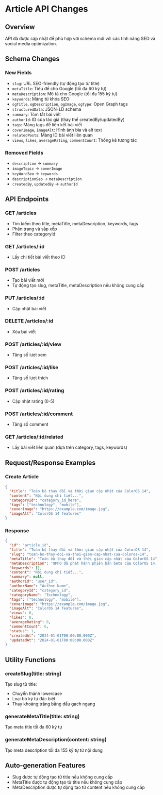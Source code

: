 # Article API Changes

## Overview

API đã được cập nhật để phù hợp với schema mới với các tính năng SEO và social media optimization.

## Schema Changes

### New Fields

- `slug`: URL SEO-friendly (tự động tạo từ title)
- `metaTitle`: Tiêu đề cho Google (tối đa 60 ký tự)
- `metaDescription`: Mô tả cho Google (tối đa 155 ký tự)
- `keywords`: Mảng từ khóa SEO
- `ogTitle`, `ogDescription`, `ogImage`, `ogType`: Open Graph tags
- `structuredData`: JSON-LD schema
- `summary`: Tóm tắt bài viết
- `authorId`: ID của tác giả (thay thế createdBy/updatedBy)
- `tags`: Mảng tags để liên kết bài viết
- `coverImage`, `imageAlt`: Hình ảnh bìa và alt text
- `relatedPosts`: Mảng ID bài viết liên quan
- `views`, `likes`, `averageRating`, `commentCount`: Thống kê tương tác

### Removed Fields

- `description` → `summary`
- `imageTopic` → `coverImage`
- `keyWordSeo` → `keywords`
- `descriptionSeo` → `metaDescription`
- `createdBy`, `updatedBy` → `authorId`

## API Endpoints

### GET /articles

- Tìm kiếm theo title, metaTitle, metaDescription, keywords, tags
- Phân trang và sắp xếp
- Filter theo categoryId

### GET /articles/:id

- Lấy chi tiết bài viết theo ID

### POST /articles

- Tạo bài viết mới
- Tự động tạo slug, metaTitle, metaDescription nếu không cung cấp

### PUT /articles/:id

- Cập nhật bài viết

### DELETE /articles/:id

- Xóa bài viết

### POST /articles/:id/view

- Tăng số lượt xem

### POST /articles/:id/like

- Tăng số lượt thích

### POST /articles/:id/rating

- Cập nhật rating (0-5)

### POST /articles/:id/comment

- Tăng số comment

### GET /articles/:id/related

- Lấy bài viết liên quan (dựa trên category, tags, keywords)

## Request/Response Examples

### Create Article

```json
{
  "title": "Toàn bộ thay đổi và thời gian cập nhật của ColorOS 14",
  "content": "Nội dung chi tiết...",
  "categoryId": "category_id_here",
  "tags": ["technology", "mobile"],
  "coverImage": "https://example.com/image.jpg",
  "imageAlt": "ColorOS 14 features"
}
```

### Response

```json
{
  "id": "article_id",
  "title": "Toàn bộ thay đổi và thời gian cập nhật của ColorOS 14",
  "slug": "toan-bo-thay-doi-va-thoi-gian-cap-nhat-cua-coloros-14",
  "metaTitle": "Toàn bộ thay đổi và thời gian cập nhật của ColorOS 14",
  "metaDescription": "OPPO đã phát hành phiên bản beta của ColorOS 14...",
  "keywords": [],
  "content": "Nội dung chi tiết...",
  "summary": null,
  "authorId": "user_id",
  "authorName": "Author Name",
  "categoryId": "category_id",
  "categoryName": "Technology",
  "tags": ["technology", "mobile"],
  "coverImage": "https://example.com/image.jpg",
  "imageAlt": "ColorOS 14 features",
  "views": 0,
  "likes": 0,
  "averageRating": 0,
  "commentCount": 0,
  "status": 1,
  "createdAt": "2024-01-01T00:00:00.000Z",
  "updatedAt": "2024-01-01T00:00:00.000Z"
}
```

## Utility Functions

### createSlug(title: string)

Tạo slug từ title:

- Chuyển thành lowercase
- Loại bỏ ký tự đặc biệt
- Thay khoảng trắng bằng dấu gạch ngang

### generateMetaTitle(title: string)

Tạo meta title tối đa 60 ký tự

### generateMetaDescription(content: string)

Tạo meta description tối đa 155 ký tự từ nội dung

## Auto-generation Features

- Slug được tự động tạo từ title nếu không cung cấp
- MetaTitle được tự động tạo từ title nếu không cung cấp
- MetaDescription được tự động tạo từ content nếu không cung cấp
